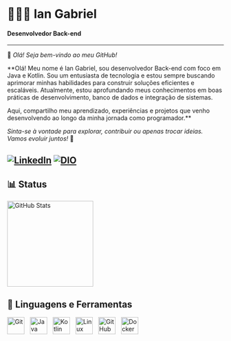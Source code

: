 # 👨🏻‍💻 Ian Gabriel

#### **Desenvolvedor Back-end**
---

👋 *Olá! Seja bem-vindo ao meu GitHub!*

**Olá! Meu nome é Ian Gabriel, sou desenvolvedor Back-end com foco em Java e Kotlin. Sou um entusiasta de tecnologia e estou sempre buscando aprimorar minhas habilidades para construir soluções eficientes e escaláveis. Atualmente, estou aprofundando meus conhecimentos em boas práticas de desenvolvimento, banco de dados e integração de sistemas.

Aqui, compartilho meu aprendizado, experiências e projetos que venho desenvolvendo ao longo da minha jornada como programador.**

*Sinta-se à vontade para explorar, contribuir ou apenas trocar ideias. Vamos evoluir juntos!* 🚀


[![LinkedIn](https://img.shields.io/badge/LinkedIn-0077B5?style=for-the-badge&logo=linkedin&logoColor=white)](https://www.linkedin.com/in/iangabgdev/)
[![DIO](https://img.shields.io/badge/DIO.me-000000?style=for-the-badge&logo=dio&logoColor=white)](https://www.dio.me/users/xxluiz1227)
---

## 📊 Status
<p>
  <img 
    align="center" 
    alt="GitHub Stats" 
    height="200" 
    style="padding-right: 10px;" 
    src="https://github-readme-stats.vercel.app/api?username=iangabg&show_icons=true&theme=merko" 
  />



## 🧰 Linguagens e Ferramentas


<img 
    align="left" 
    alt="Git" 
    title="Git"
    width="40px" 
    style="padding-right: 10px;" 
    src="https://cdn.jsdelivr.net/gh/devicons/devicon@latest/icons/git/git-original.svg" 
/>
<img 
    align="left" 
    alt="Java" 
    title="Java"
    width="40px" 
    style="padding-right: 10px;" 
    src="https://cdn.jsdelivr.net/gh/devicons/devicon@latest/icons/java/java-original.svg"
/>
<img 
    align="left" 
    alt="Kotlin" 
    title="Kotlin"
    width="40px" 
    style="padding-right: 10px;" 
    src="https://cdn.jsdelivr.net/gh/devicons/devicon@latest/icons/kotlin/kotlin-original.svg"
/>
<img 
    align="left" 
    alt="Linux" 
    title="Linux"
    width="40px" 
    style="padding-right: 10px;" 
    src="https://cdn.jsdelivr.net/gh/devicons/devicon@latest/icons/linux/linux-original.svg" 
/>
<img 
    align="left" 
    alt="GitHub" 
    title="GitHub"
    width="40px" 
    style="padding-right: 10px;" 
    src="https://cdn.jsdelivr.net/gh/devicons/devicon@latest/icons/github/github-original.svg" 
/>
<img 
    align="left" 
    alt="Docker" 
    title="Docker"
    width="40px" 
    style="padding-right: 10px;" 
    src="https://cdn.jsdelivr.net/gh/devicons/devicon@latest/icons/docker/docker-original.svg" 
/>
